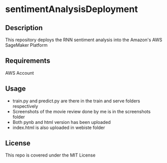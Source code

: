 # sentimentAnalysisDeployment

## Description

This repository deploys the RNN sentiment analysis into the Amazon's AWS SageMaker Platform 

## Requirements

AWS Account

## Usage 

* train.py and predict.py are there in the train and serve folders respectively<br>
* Screenshots of the movie review done by me is in the screenshots folder
* Both pynb and html version has been uploaded
* index.html is also uploaded in webiste folder


## License
This repo is covered under the MIT License
